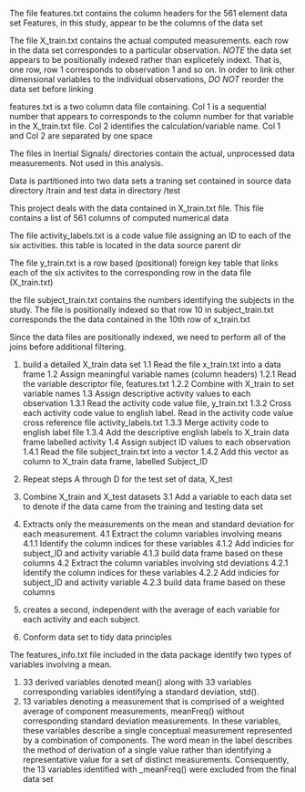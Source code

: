 
The file features.txt contains the column headers for the 561 element data set
Features, in this study, appear to be the columns of the data set

The file X_train.txt contains the actual computed measurements. each row in the
data set correspondes to a particular observation. *NOTE* the data set appears
to be positionally indexed rather than explicetely indext. That is, one row, 
row 1 corresponds to observation 1 and so on. In order to link other dimensional
variables to the individual observations, *DO NOT* reorder the data set before linking

features.txt is a two column data file containing. Col 1 is a sequential number
that appears to corresponds to the column number for that variable in the
X_train.txt file. Col 2 identifies the calculation/variable name. Col 1 and
Col 2 are separated by one space

The files in Inertial Signals/ directories contain the actual, unprocessed 
data measurements. Not used in this analysis.

Data is partitioned into two data sets a traning set contained in source
data directory /train and test data in directory /test


This project deals with the data contained in X_train.txt file. This file
contains a list of 561 columns of computed numerical data


The file activity_labels.txt is a code value file assigning an ID to each
of the six activities. this table is located in the data source parent dir

The file y_train.txt is a row based (positional) foreign key table that links
each of the six activites to the corresponding row in the data file 
(X_train.txt)

the file subject_train.txt contains the numbers identifying the subjects in
the study. The file is positionally indexed so that row 10 in subject_train.txt
corresponds the the data contained in the 10th row of x_train.txt

Since the data files are positionally indexed, we need to perform all of the 
joins before additional filtering.

1. build a detailed X_train data set
1.1    Read the file x_train.txt into a data frame
1.2    Assign meaningful variable names (column headers)
1.2.1  Read the variable descriptor file, features.txt
1.2.2  Combine with X_train to set variable names
1.3    Assign descriptive activity values to each observation
1.3.1  Read the activity code value file, y_train.txt
1.3.2  Cross each activity code value to english label. Read in the activity
       code value cross reference file activity_labels.txt
1.3.3  Merge activity code to english label file
1.3.4  Add the descriptive english labels to X_train data frame labelled activity
1.4    Assign subject ID values to each observation
1.4.1  Read the file subject_train.txt into a vector
1.4.2  Add this vector as column to X_train data frame, labelled Subject_ID

2. Repeat steps A through D for the test set of data, X_test

3. Combine X_train and X_test datasets
3.1   Add a variable to each data set to denote if the data came from the
      training and testing data set

4. Extracts only the measurements on the mean and standard deviation for each 
   measurement.
4.1   Extract the column variables involving means 
4.1.1 Identify the column indices for these variables
4.1.2 Add indicies for subject_ID and activity variable
4.1.3 build data frame based on these columns
4.2   Extract the column variables involving std deviations 
4.2.1 Identify the column indices for these variables
4.2.2 Add indicies for subject_ID and activity variable
4.2.3 build data frame based on these columns

5. creates a second, independent with the average of each variable for each 
   activity and each subject.

6. Conform data set to tidy data principles

The features_info.txt file included in the data package identify two types of
variables involving a mean.
1. 33 derived variables denoted mean() along with 33 variables corresponding 
   variables identifying a standard deviation, std(). 
2. 13 variables denoting a measurement that is comprised of a weighted average
   of component measurements, meanFreq() without corresponding standard deviation
   measurements. 
In these variables, these variables describe a single conceptual measurement 
represented by a combination of components. The word mean in the label describes
the method of derivation of a single value rather than identifying a representative
value for a set of distinct measurements. Consequently, the 13 variables 
identified with _meanFreq() were excluded from the final data set